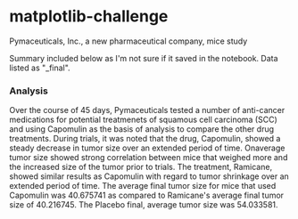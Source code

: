# matplotlib-challenge
Pymaceuticals, Inc., a new pharmaceutical company, mice study

Summary included below as I'm not sure if it saved in the notebook. Data listed as "_final".

### Analysis

Over the course of 45 days, Pymaceuticals tested a number of anti-cancer medications for potential treatmenets of squamous cell carcinoma (SCC) and using Capomulin as the basis of analysis to compare the other drug treatments. During trials, it was noted that the drug, Capomulin, showed a steady decrease in tumor size over an extended period of time. Onaverage tumor size showed  strong correlation between 
mice that weighed more and the increased size of the tumor prior to trials. The treatment, Ramicane, showed similar results as Capomulin with regard to tumor shrinkage over an extended period of time. The average final tumor size for mice that used Capomulin was 40.675741 as compared to Ramicane's average final tumor size of 40.216745. The Placebo final, average tumor size was 54.033581.
